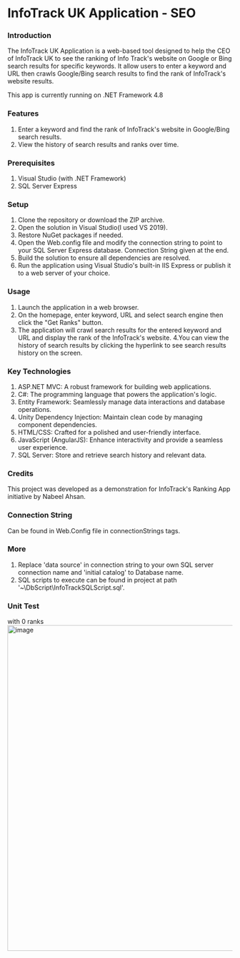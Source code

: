 # InfoTrack UK Application - SEO
### Introduction
The InfoTrack UK Application is a web-based tool designed to help the CEO of InfoTrack UK to see the ranking of Info Track's website on Google or Bing search results for specific keywords. It allow users to enter a keyword and URL then crawls Google/Bing search results to find the rank of InfoTrack's website results.

This app is currently running on .NET Framework 4.8

### Features
1. Enter a keyword and find the rank of InfoTrack's website in Google/Bing search results.
2. View the history of search results and ranks over time.

### Prerequisites
1. Visual Studio (with .NET Framework)
2. SQL Server Express

### Setup
1. Clone the repository or download the ZIP archive.
2. Open the solution in Visual Studio(I used VS 2019).
3. Restore NuGet packages if needed.
4. Open the Web.config file and modify the connection string to point to your SQL Server Express database. Connection String given at the end.
5. Build the solution to ensure all dependencies are resolved.
6. Run the application using Visual Studio's built-in IIS Express or publish it to a web server of your choice.

### Usage
1. Launch the application in a web browser.
2. On the homepage, enter keyword, URL and select search engine then click the "Get Ranks" button.
3. The application will crawl search results for the entered keyword and URL and display the rank of the InfoTrack's website.
4.You can view the history of search results by clicking the hyperlink to see search results history on the screen.

### Key Technologies
1. ASP.NET MVC: A robust framework for building web applications.
2. C#: The programming language that powers the application's logic.
2. Entity Framework: Seamlessly manage data interactions and database operations.
4. Unity Dependency Injection: Maintain clean code by managing component dependencies.
5. HTML/CSS: Crafted for a polished and user-friendly interface.
6. JavaScript (AngularJS): Enhance interactivity and provide a seamless user experience.
7. SQL Server: Store and retrieve search history and relevant data.

### Credits
This project was developed as a demonstration for InfoTrack's Ranking App initiative by Nabeel Ahsan.

### Connection String
Can be found in Web.Config file in connectionStrings tags.

### More
1. Replace 'data source' in connection string to your own SQL server connection name and 'initial catalog' to Database name.
2. SQL scripts to execute can be found in project at path
'~\DbScript\InfoTrackSQLScript.sql'.

### Unit Test
with 0 ranks
<img width="730" alt="image" src="https://github.com/mnabeelahsan/InfoTrackUk_RankerApp/assets/141588155/8f832070-ae17-43d7-b9e9-d2a62cbb7614">

